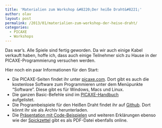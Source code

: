 ```yaml
---
title: 'Materialien zum Workshop &#8220;Der heiße Draht&#8221;'
author: olav
layout: post
permalink: /2013/01/materialien-zum-workshop-der-heise-draht/
categories:
  - PICAXE
  - Workshops
---
```

Das war&#8217;s. Alle Spiele sind fertig geworden. Da wir auch einige Kabel verkauft haben, hoffe ich, dass auch einige Teilnehmer sich zu Hause in der PICAXE-Programmierung versuchen werden.

Hier noch ein paar Informationen für den Start:

  * Die PICAXE-Seiten findet ihr unter [picaxe.com][1]. Dort gibt es auch die kostenlose Software zum Programmieren unter dem Menüpunkte &#8220;Software&#8221;. Diese gibt es für Windows, Macs und Linux.
  * Die ganzen Basic-Befehle sind im [PICAXE-Handbuch][2]  
    aufgelistet.
  * Die Programbeispiele für den Heißen Draht findet ihr auf [Github][3]. Dort könnt ihr sie als Archiv herunterladen.
  * Die [Präsentation mit Code-Beispielen][4] und weiteren Erklärungen ebenso wie der [Spickzettel][5] gibt es als PDF-Datei ebenfalls online.

 [1]: http://picaxe.com
 [2]: http://www.picaxe.com/Getting-Started/PICAXE-Manuals/
 [3]: https://github.com/tinkerthon/Der-heisse-Draht
 [4]: http://tinkerthon.de/uploads/heisser_draht_2013-01.pdf
 [5]: http://tinkerthon.de/uploads/heisserdraht_cheatsheet.pdf